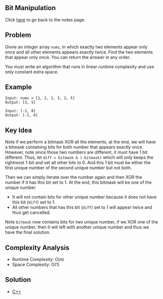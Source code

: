 ## Bit Manipulation
Click [here](../notes.md) to go back to the notes page.

## Problem
Givne an integer array `nums`, in which exactly two elements appear only once and all other elements appears exactly twice. Find the two elements that appear only once. You can return the answer in any order.

You must write an algorithm that runs in linear runtime complexity and use only constant extra space.

## Example
```
Input: nums = [1, 2, 1, 3, 2, 5]
Output: [3, 5]

Input: [-1, 0]
Output: [-1, 0]
```

## Key Idea
Note if we perform a bitmask XOR all the elements, at the end, we will have a bitmask containing bits for both number that appears exactly once. However, note since those two numbers are different, it must have 1 bit different. Thus, let `diff = bitmask & (-bitmask)` which will only keeps the rightmost 1-bit and set all other bits to 0. And this 1 bit must be either the first unique number of the second unique number but not both.

Then we can simply iterate over the number again and then XOR the number if it has this bit set to 1. At the end, this bitmask will be one of the unique number.
- It will not contain bits for other unique number because it does not have this bit (`diff`) set to 1.
- All other numbers that has this bit (`diff`) set to 1 will appear twice and thus get cancelled.

Note `bitmask` now contains bits for two unique number, if we XOR one of the unique number, then it will left with another unique number and thus we have the final solution.

## Complexity Analysis
- Runtime Complexity: O(n)
- Space Complexity: O(1)

## Solution
- [C++](solution.cpp)